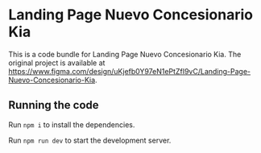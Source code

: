 
  # Landing Page Nuevo Concesionario Kia

  This is a code bundle for Landing Page Nuevo Concesionario Kia. The original project is available at https://www.figma.com/design/uKjefb0Y97eN1ePtZfI9vC/Landing-Page-Nuevo-Concesionario-Kia.

  ## Running the code

  Run `npm i` to install the dependencies.

  Run `npm run dev` to start the development server.
  